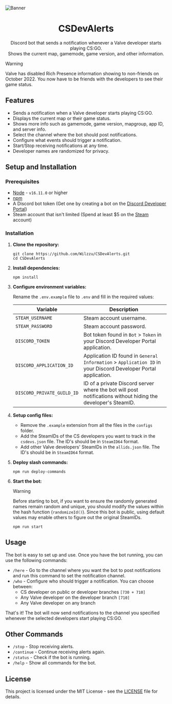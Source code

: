 ![Banner](https://i.imgur.com/0u6aWKZ.png)

<h1 align="center">CSDevAlerts</h1>

<p align="center">Discord bot that sends a notification whenever a Valve developer starts playing CS:GO.</br> Shows the current map, gamemode, game version, and other information.</p>

> [!WARNING]
> Valve has disabled Rich Presence information showing to non-friends on October 2022. You now have to be friends with the developers to see their game status.

## Features

- Sends a notification when a Valve developer starts playing CS:GO.
- Displays the current map or their game status.
- Shows more info such as gamemode, game version, mapgroup, app ID, and server info.
- Select the channel where the bot should post notifications.
- Configure what events should trigger a notification.
- Start/Stop receiving notifications at any time.
- Developer names are randomized for privacy.

## Setup and Installation

### Prerequisites

- [Node](https://nodejs.org/) - `v16.11.0` or higher
- [npm](https://www.npmjs.com/)
- A Discord bot token (Get one by creating a bot on the [Discord Developer Portal](https://discord.com/developers/applications))
- Steam account that isn't limited (Spend at least $5 on the [Steam](https://store.steampowered.com/) account)

### Installation

1. **Clone the repository:**

   ```
   git clone https://github.com/Wilzzu/CSDevAlerts.git
   cd CSDevAlerts
   ```

2. **Install dependencies:**

   ```
   npm install
   ```

3. **Configure environment variables:**

   Rename the `.env.example` file to `.env` and fill in the required values:

   | Variable                   | Description                                                                                                    |
   | -------------------------- | -------------------------------------------------------------------------------------------------------------- |
   | `STEAM_USERNAME`           | Steam account username.                                                                                        |
   | `STEAM_PASSWORD`           | Steam account password.                                                                                        |
   | `DISCORD_TOKEN`            | Bot token found in `Bot` > `Token` in your Discord Developer Portal application.                               |
   | `DISCORD_APPLICATION_ID`   | Application ID found in `General Information` > `Application ID` in your Discord Developer Portal application. |
   | `DISCORD_PRIVATE_GUILD_ID` | ID of a private Discord server where the bot will post notifications without hiding the developer's SteamID.   |

4. **Setup config files:**

   - Remove the `.example` extension from all the files in the `configs` folder.
   - Add the SteamIDs of the CS developers you want to track in the `csdevs.json` file. The ID's should be in `SteamID64` format.
   - Add other Valve developers' SteamIDs in the `allids.json` file. The ID's should be in `SteamID64` format.

5. **Deploy slash commands:**

   ```
   npm run deploy-commands
   ```

6. **Start the bot:**

   > [!WARNING]
   > Before starting to bot, if you want to ensure the randomly generated names remain random and unique, you should modify the values within the hash function (`randomizeId()`). Since this bot is public, using default values may enable others to figure out the original SteamIDs.

   ```
   npm run start
   ```

## Usage

The bot is easy to set up and use. Once you have the bot running, you can use the following commands:

- `/here` - Go to the channel where you want the bot to post notifications and run this command to set the notification channel.
- `/who` - Configure who should trigger a notification. You can choose between:
  - CS developer on public or developer branches `[730 + 710]`
  - Any Valve developer on the developer branch `[710]`
  - Any Valve developer on any branch

That's it! The bot will now send notifications to the channel you specified whenever the selected developers start playing CS:GO.

## Other Commands

- `/stop` - Stop receiving alerts.
- `/continue` - Continue receiving alerts again.
- `/status` - Check if the bot is running.
- `/help` - Show all commands for the bot.

## License

This project is licensed under the MIT License - see the [LICENSE](LICENSE) file for details.
